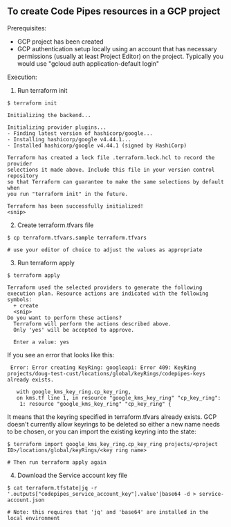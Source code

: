## To create Code Pipes resources in a GCP project

Prerequisites:
- GCP project has been created
- GCP authentication setup locally using an account that has necessary permissions (usually at least Project Editor) on the project. Typically you would use "gcloud auth application-default login"

Execution:
1. Run terraform init
```
$ terraform init

Initializing the backend...

Initializing provider plugins...
- Finding latest version of hashicorp/google...
- Installing hashicorp/google v4.44.1...
- Installed hashicorp/google v4.44.1 (signed by HashiCorp)

Terraform has created a lock file .terraform.lock.hcl to record the provider
selections it made above. Include this file in your version control repository
so that Terraform can guarantee to make the same selections by default when
you run "terraform init" in the future.

Terraform has been successfully initialized!
<snip>
```

2. Create terraform.tfvars file
```
$ cp terraform.tfvars.sample terraform.tfvars

# use your editor of choice to adjust the values as appropriate
```

3. Run terraform apply
```
$ terraform apply

Terraform used the selected providers to generate the following execution plan. Resource actions are indicated with the following symbols:
  + create
  <snip>
Do you want to perform these actions?
  Terraform will perform the actions described above.
  Only 'yes' will be accepted to approve.

  Enter a value: yes
```

If you see an error that looks like this:
```
 Error: Error creating KeyRing: googleapi: Error 409: KeyRing projects/doug-test-cust/locations/global/keyRings/codepipes-keys already exists.
 
   with google_kms_key_ring.cp_key_ring,
   on kms.tf line 1, in resource "google_kms_key_ring" "cp_key_ring":
    1: resource "google_kms_key_ring" "cp_key_ring" {
```

It means that the keyring specified in terraform.tfvars already exists. GCP doesn't currently allow keyrings to be deleted so either a new name needs to be chosen, or you can import the existing keyring into the state:

```
$ terraform import google_kms_key_ring.cp_key_ring projects/<project ID>/locations/global/keyRings/<key ring name>

# Then run terraform apply again
```

4. Download the Service account key file

```
$ cat terraform.tfstate|jq -r '.outputs["codepipes_service_account_key"].value'|base64 -d > service-account.json

# Note: this requires that 'jq' and 'base64' are installed in the local environment
```
